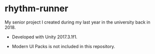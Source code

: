 # rhythm-runner
 
My senior project I created during my last year in the university back in 2018.

* Developed with Unity 2017.3.1f1.

* Modern UI Packs is not included in this repository.
